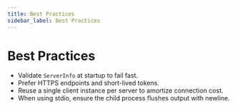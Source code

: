 ```yaml
---
title: Best Practices
sidebar_label: Best Practices
---
```


# Best Practices

- Validate `ServerInfo` at startup to fail fast.
- Prefer HTTPS endpoints and short-lived tokens.
- Reuse a single client instance per server to amortize connection cost.
- When using stdio, ensure the child process flushes output with newline.
